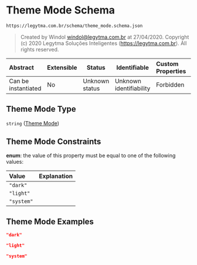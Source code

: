 # Theme Mode Schema

```txt
https://legytma.com.br/schema/theme_mode.schema.json
```




> Created by Windol [windol@legytma.com.br](mailto:windol@legytma.com.br) at 27/04/2020.
> Copyright (c) 2020 Legytma Soluções Inteligentes (<https://legytma.com.br>). All rights reserved.
>

| Abstract            | Extensible | Status         | Identifiable            | Custom Properties | Additional Properties | Access Restrictions | Defined In                                                                        |
| :------------------ | ---------- | -------------- | ----------------------- | :---------------- | --------------------- | ------------------- | --------------------------------------------------------------------------------- |
| Can be instantiated | No         | Unknown status | Unknown identifiability | Forbidden         | Allowed               | none                | [theme_mode.schema.json](../schema/theme_mode.schema.json) |

## Theme Mode Type

`string` ([Theme Mode](theme_mode.md))

## Theme Mode Constraints

**enum**: the value of this property must be equal to one of the following values:

| Value      | Explanation |
| :--------- | ----------- |
| `"dark"`   |             |
| `"light"`  |             |
| `"system"` |             |

## Theme Mode Examples

```json
"dark"
```

```json
"light"
```

```json
"system"
```
